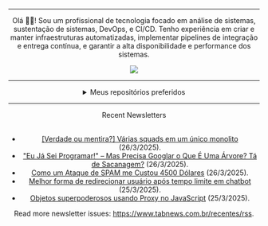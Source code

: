 <div align="center">
<hr>
<p>Olá 👋🏾! Sou um profissional de tecnologia focado em análise de sistemas, sustentação de sistemas, DevOps, e CI/CD. Tenho experiência em criar e manter infraestruturas automatizadas, implementar pipelines de integração e entrega contínua, e garantir a alta disponibilidade e performance dos sistemas.</p>
  <img src="https://media.giphy.com/media/yAGIvCiwPJn5C/giphy.gif">
<hr>
  <details>
  <summary>Meus repositórios preferidos</summary>
  <br />
  Alguns dos meus melhores repositórios:
  <br />
<br />
  <ul><li><a href=https://github.com/KubeNerd/aluratube target="_blank" rel="noopener noreferrer">KubeNerd/aluratube</a> (<b>0</b> ✨ and <b>0</b> 🍴): Aluratube - Desenvolvido durante a imersão React da Alura no final de 2022</li><li><a href=https://github.com/KubeNerd/nlw-ia target="_blank" rel="noopener noreferrer">KubeNerd/nlw-ia</a> (<b>0</b> ✨ and <b>0</b> 🍴): Projeto desenvolvido durante a NLW IA - Usando a API da OPENAI</li><li><a href=https://github.com/KubeNerd/nlw-journey-ia target="_blank" rel="noopener noreferrer">KubeNerd/nlw-journey-ia</a> (<b>0</b> ✨ and <b>0</b> 🍴): NLW IA - Agent de viagens usando python + langchain + GPT</li>
<li>More coming soon :).</li>
</ul>
  </details>
  <hr/>
    <summary>Recent Newsletters</summary>
  <br />
  <ul>
    <li><a href=https://www.tabnews.com.br/xandymelodev/verdade-ou-mentira-varias-squads-em-um-unico-monolito target="_blank" rel="noopener noreferrer">[Verdade ou mentira?] Várias squads em um único monolito</a> (26/3/2025).</li><li><a href=https://www.tabnews.com.br/mateussiilva/eu-ja-sei-programar-mas-precisa-googlar-o-que-e-uma-arvore-ta-de-sacanagem target="_blank" rel="noopener noreferrer">"Eu Já Sei Programar!" – Mas Precisa Googlar o Que É Uma Árvore? Tá de Sacanagem?</a> (26/3/2025).</li><li><a href=https://www.tabnews.com.br/justtheryston/como-um-ataque-de-spam-me-custou-4500-dolares target="_blank" rel="noopener noreferrer">Como um Ataque de SPAM me Custou 4500 Dólares</a> (26/3/2025).</li><li><a href=https://www.tabnews.com.br/ownerczx/melhor-forma-de-redirecionar-usuario-apos-tempo-limite-em-chatbot target="_blank" rel="noopener noreferrer">Melhor forma de redirecionar usuário após tempo limite em chatbot</a> (25/3/2025).</li><li><a href=https://www.tabnews.com.br/gabrielcursino/objetos-superpoderosos-usando-proxy-no-javascript target="_blank" rel="noopener noreferrer">Objetos superpoderosos usando Proxy no JavaScript</a> (25/3/2025).</li>
  </ul>
<p>Read more newsletter issues: <a href="https://www.tabnews.com.br/recentes/rss">https://www.tabnews.com.br/recentes/rss</a>.</p>
  </details>
